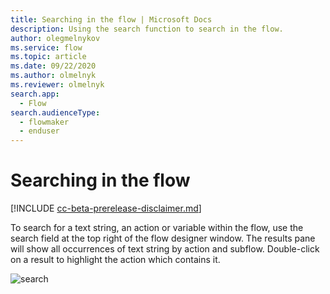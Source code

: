 ```yaml
---
title: Searching in the flow | Microsoft Docs
description: Using the search function to search in the flow.
author: olegmelnykov
ms.service: flow
ms.topic: article
ms.date: 09/22/2020
ms.author: olmelnyk
ms.reviewer: olmelnyk
search.app: 
  - Flow
search.audienceType: 
  - flowmaker
  - enduser
---
```


# Searching in the flow

[!INCLUDE [cc-beta-prerelease-disclaimer.md](../../includes/cc-beta-prerelease-disclaimer.md)]

To search for a text string, an action or variable within the flow, use the search field at the top right of the flow designer window. The results pane will show all occurrences of text string by action and subflow. Double-click on a result to highlight the action which contains it.

![search](\media\searching-flow\search.png)